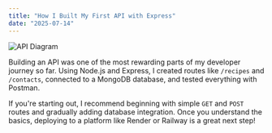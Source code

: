 ```yaml
---
title: "How I Built My First API with Express"
date: "2025-07-14"
---
```


![API Diagram](../images/api-diagram.png)

Building an API was one of the most rewarding parts of my developer journey so far. Using Node.js and Express, I created routes like `/recipes` and `/contacts`, connected to a MongoDB database, and tested everything with Postman.

If you're starting out, I recommend beginning with simple `GET` and `POST` routes and gradually adding database integration. Once you understand the basics, deploying to a platform like Render or Railway is a great next step!
